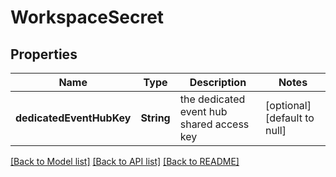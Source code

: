 # WorkspaceSecret
## Properties

| Name | Type | Description | Notes |
|------------ | ------------- | ------------- | -------------|
| **dedicatedEventHubKey** | **String** | the dedicated event hub shared access key | [optional] [default to null] |

[[Back to Model list]](../README.md#documentation-for-models) [[Back to API list]](../README.md#documentation-for-api-endpoints) [[Back to README]](../README.md)

